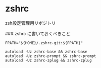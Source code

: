 # zshrc
zsh設定管理用リポジトリ

###.zshrc に書いておくべきこと
```
FPATH="${HOME}/.zshrc-git:${FPATH}"

autoload -Uz zshrc-base && zshrc-base
autoload -Uz zshrc-prompt && zshrc-prompt
autoload -Uz zshrc-zplug && zshrc-zplug

```
